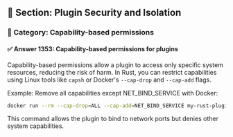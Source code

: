 ## 📘 Section: Plugin Security and Isolation  
### 🔹 Category: Capability-based permissions  
#### ✅ Answer 1353: Capability-based permissions for plugins

Capability-based permissions allow a plugin to access only specific system resources, reducing the risk of harm. In Rust, you can restrict capabilities using Linux tools like `capsh` or Docker's `--cap-drop` and `--cap-add` flags.

Example: Remove all capabilities except NET_BIND_SERVICE with Docker:

```sh
docker run --rm --cap-drop=ALL --cap-add=NET_BIND_SERVICE my-rust-plugin
```
This command allows the plugin to bind to network ports but denies other system capabilities.
